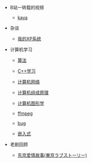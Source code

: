 - B站一转载的视频

  - [kaya](bilibili_videos/kaya.md)
  
- 杂谈
  - [我的XP系统](xp/xp.md)
  
- 计算机学习

  - [算法](algorithm/algorithm.md)

  - [C++学习](cpp/cpp_learning.md)
  - [计算机网络](computer_network/computer_network.md)
  - [计算机组成原理](Principles_of_Computer_Organization/Principles_of_Computer_Organization.md)
  - [计算机图形学](Computer_graphics/Computer_graphics.md)
  - [ffmpeg](ffmpeg/ffmpeg.md)
  - [bug](bug/bug.md)
  - [嵌入式](Embedded/Embedded.md)

- 老剧回顾
  - [东京爱情故事(東京ラブストーリー)](oldshow/oldmemory.md)
  

